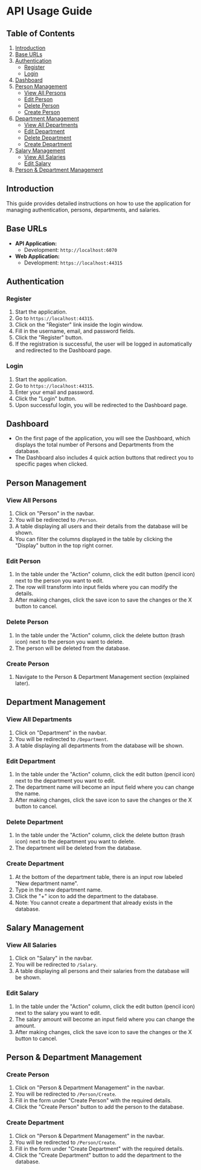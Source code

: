 # API Usage Guide

## Table of Contents

1. [Introduction](#introduction)
2. [Base URLs](#base-urls)
3. [Authentication](#authentication)
   - [Register](#register)
   - [Login](#login)
4. [Dashboard](#dashboard)
5. [Person Management](#person-management)
   - [View All Persons](#view-all-persons)
   - [Edit Person](#edit-person)
   - [Delete Person](#delete-person)
   - [Create Person](#create-person)
6. [Department Management](#department-management)
   - [View All Departments](#view-all-departments)
   - [Edit Department](#edit-department)
   - [Delete Department](#delete-department)
   - [Create Department](#create-department)
7. [Salary Management](#salary-management)
   - [View All Salaries](#view-all-salaries)
   - [Edit Salary](#edit-salary)
8. [Person & Department Management](#person--department-management)

## Introduction

This guide provides detailed instructions on how to use the application for managing authentication, persons, departments, and salaries.

## Base URLs

- **API Application:**
  - Development: `http://localhost:6070`
- **Web Application:**
  - Development: `https://localhost:44315`

## Authentication

### Register

1. Start the application.
2. Go to `https://localhost:44315`.
3. Click on the "Register" link inside the login window.
4. Fill in the username, email, and password fields.
5. Click the "Register" button.
6. If the registration is successful, the user will be logged in automatically and redirected to the Dashboard page.

### Login

1. Start the application.
2. Go to `https://localhost:44315`.
3. Enter your email and password.
4. Click the "Login" button.
5. Upon successful login, you will be redirected to the Dashboard page.

## Dashboard

- On the first page of the application, you will see the Dashboard, which displays the total number of Persons and Departments from the database.
- The Dashboard also includes 4 quick action buttons that redirect you to specific pages when clicked.

## Person Management

### View All Persons

1. Click on "Person" in the navbar.
2. You will be redirected to `/Person`.
3. A table displaying all users and their details from the database will be shown.
4. You can filter the columns displayed in the table by clicking the "Display" button in the top right corner.

### Edit Person

1. In the table under the "Action" column, click the edit button (pencil icon) next to the person you want to edit.
2. The row will transform into input fields where you can modify the details.
3. After making changes, click the save icon to save the changes or the X button to cancel.

### Delete Person

1. In the table under the "Action" column, click the delete button (trash icon) next to the person you want to delete.
2. The person will be deleted from the database.

### Create Person

1. Navigate to the Person & Department Management section (explained later).

## Department Management

### View All Departments

1. Click on "Department" in the navbar.
2. You will be redirected to `/Department`.
3. A table displaying all departments from the database will be shown.

### Edit Department

1. In the table under the "Action" column, click the edit button (pencil icon) next to the department you want to edit.
2. The department name will become an input field where you can change the name.
3. After making changes, click the save icon to save the changes or the X button to cancel.

### Delete Department

1. In the table under the "Action" column, click the delete button (trash icon) next to the department you want to delete.
2. The department will be deleted from the database.

### Create Department

1. At the bottom of the department table, there is an input row labeled "New department name".
2. Type in the new department name.
3. Click the "+" icon to add the department to the database.
4. Note: You cannot create a department that already exists in the database.

## Salary Management

### View All Salaries

1. Click on "Salary" in the navbar.
2. You will be redirected to `/Salary`.
3. A table displaying all persons and their salaries from the database will be shown.

### Edit Salary

1. In the table under the "Action" column, click the edit button (pencil icon) next to the salary you want to edit.
2. The salary amount will become an input field where you can change the amount.
3. After making changes, click the save icon to save the changes or the X button to cancel.

## Person & Department Management

### Create Person

1. Click on "Person & Department Management" in the navbar.
2. You will be redirected to `/Person/Create`.
3. Fill in the form under "Create Person" with the required details.
4. Click the "Create Person" button to add the person to the database.

### Create Department

1. Click on "Person & Department Management" in the navbar.
2. You will be redirected to `/Person/Create`.
3. Fill in the form under "Create Department" with the required details.
4. Click the "Create Department" button to add the department to the database.